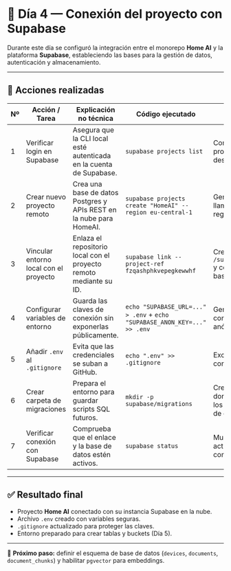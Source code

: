 # 🧭 Día 4 — Conexión del proyecto con Supabase

Durante este día se configuró la integración entre el monorepo **Home AI** y la plataforma **Supabase**, estableciendo las bases para la gestión de datos, autenticación y almacenamiento.

---

## 🧩 Acciones realizadas

| Nº | Acción / Tarea | Explicación no técnica | Código ejecutado | Qué hace técnicamente |
|----|----------------|------------------------|------------------|-----------------------|
| 1 | Verificar login en Supabase | Asegura que la CLI local esté autenticada en la cuenta de Supabase. | `supabase projects list` | Comprueba los proyectos accesibles desde la CLI. |
| 2 | Crear nuevo proyecto remoto | Crea una base de datos Postgres y APIs REST en la nube para HomeAI. | `supabase projects create "HomeAI" --region eu-central-1` | Genera un proyecto llamado *HomeAI* en la región Frankfurt. |
| 3 | Vincular entorno local con el proyecto | Enlaza el repositorio local con el proyecto remoto mediante su ID. | `supabase link --project-ref fzqashphkvepegkewwhf` | Crea `/supabase/config.toml` y conecta el CLI con la base de datos. |
| 4 | Configurar variables de entorno | Guarda las claves de conexión sin exponerlas públicamente. | `echo "SUPABASE_URL=..." > .env` + `echo "SUPABASE_ANON_KEY=..." >> .env` | Genera el archivo `.env` con la URL y la clave anónima del proyecto. |
| 5 | Añadir `.env` al `.gitignore` | Evita que las credenciales se suban a GitHub. | `echo ".env" >> .gitignore` | Excluye el archivo del control de versiones. |
| 6 | Crear carpeta de migraciones | Prepara el entorno para guardar scripts SQL futuros. | `mkdir -p supabase/migrations` | Crea la estructura donde se almacenarán los cambios en la base de datos. |
| 7 | Verificar conexión con Supabase | Comprueba que el enlace y la base de datos estén activos. | `supabase status` | Muestra el estado actual del proyecto conectado. |

---

## ✅ Resultado final

- Proyecto **Home AI** conectado con su instancia Supabase en la nube.  
- Archivo `.env` creado con variables seguras.  
- `.gitignore` actualizado para proteger las claves.  
- Entorno preparado para crear tablas y buckets (Día 5).  

---

📅 **Próximo paso:** definir el esquema de base de datos (`devices`, `documents`, `document_chunks`) y habilitar `pgvector` para embeddings.
